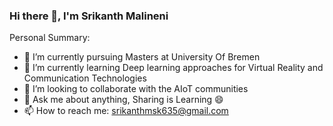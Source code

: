 ### Hi there 👋, I'm Srikanth Malineni

Personal Summary:

- 🔭 I’m currently pursuing Masters at University Of Bremen
- 🌱 I’m currently learning Deep learning approaches for Virtual Reality and Communication Technologies
- 👯 I’m looking to collaborate with the AIoT communities
- 💬 Ask me about anything, Sharing is Learning 😄
- 📫 How to reach me: srikanthmsk635@gmail.com

